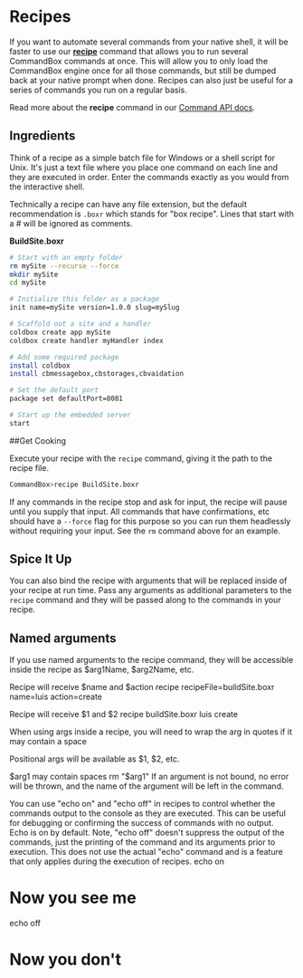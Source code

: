 # Recipes

If you want to automate several commands from your native shell, it will
be faster to use our **[recipe](http://apidocs.ortussolutions.com/commandbox/1.0.0/index.html?commandbox/system/commands/recipe.html)** command that allows you to run
several CommandBox commands at once. This will allow you to only load
the CommandBox engine once for all those commands, but still be dumped
back at your native prompt when done.  Recipes can also just be useful for a series of commands you run on a regular basis.

Read more about the
**recipe** command in our [Command API docs](http://apidocs.ortussolutions.com/commandbox/1.0.0/index.html?commandbox/system/commands/recipe.html).

## Ingredients

Think of a recipe as a simple batch file for Windows or a shell script for Unix.  It's just a text file where you place one command on each line and they are executed in order.  Enter the commands exactly as you would from the interactive shell.  

Technically a recipe can have any file extension, but the default recommendation is `.boxr` which stands for "box recipe".  Lines that start with a # will be ignored as comments.

**BuildSite.boxr**
```bash
# Start with an empty folder
rm mySite --recurse --force
mkdir mySite
cd mySite

# Initialize this folder as a package
init name=mySite version=1.0.0 slug=mySlug

# Scaffold out a site and a handler
coldbox create app mySite
coldbox create handler myHandler index

# Add some required package
install coldbox
install cbmessagebox,cbstorages,cbvaidation

# Set the default port
package set defaultPort=8081

# Start up the embedded server
start

```

##Get Cooking

Execute your recipe with the `recipe` command, giving it the path to the recipe file.

```bash
CommandBox>recipe BuildSite.boxr
```

If any commands in the recipe stop and ask for input, the recipe will pause until you supply that input.  All commands that have confirmations, etc should have a `--force` flag for this purpose so you can run them headlessly without requiring your input.  See the `rm` command above for an example.

## Spice It Up

You can also bind the recipe with arguments that will be replaced inside of your recipe at run time. 
Pass any arguments as additional parameters to the `recipe` command and they will be passed along to the commands in your recipe.

## Named arguments
If you use named arguments to the recipe command, they will be accessible inside the recipe as $arg1Name, $arg2Name, etc. 


Recipe will receive $name and $action
recipe recipeFile=buildSite.boxr name=luis action=create


Recipe will receive $1 and $2
recipe buildSite.boxr luis create


When using args inside a recipe, you will need to wrap the arg in quotes if it may contain a space 

Positional args will be available as $1, $2, etc. 

$arg1 may contain spaces
rm "$arg1"
If an argument is not bound, no error will be thrown, and the name of the argument will be left in the command. 

You can use "echo on" and "echo off" in recipes to control whether the commands output to the console as they are executed. 
This can be useful for debugging or confirming the success of commands with no output. Echo is on by default. 
Note, "echo off" doesn't suppress the output of the commands, just the printing of the command and its arguments prior to execution. 
This does not use the actual "echo" command and is a feature that only applies during the execution of recipes.
echo on
# Now you see me
echo off
# Now you don't











